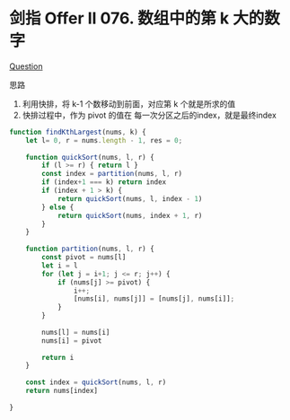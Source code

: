 # 剑指 Offer II 076. 数组中的第 k 大的数字

[Question](https://leetcode.cn/problems/xx4gT2/description/)

思路
1. 利用快排，将 k-1 个数移动到前面，对应第 k 个就是所求的值
2. 快排过程中，作为 pivot 的值在 每一次分区之后的index，就是最终index

```js
function findKthLargest(nums, k) {
    let l= 0, r = nums.length - 1, res = 0;
    
    function quickSort(nums, l, r) {
        if (l >= r) { return l }
        const index = partition(nums, l, r)
        if (index+1 === k) return index
        if (index + 1 > k) {
            return quickSort(nums, l, index - 1)
        } else {
            return quickSort(nums, index + 1, r)
        }
    }
    
    function partition(nums, l, r) {
        const pivot = nums[l]
        let i = l
        for (let j = i+1; j <= r; j++) {
            if (nums[j] >= pivot) {
                i++;
                [nums[i], nums[j]] = [nums[j], nums[i]];
            }
        }
        
        nums[l] = nums[i]
        nums[i] = pivot
        
        return i
    }
    
    const index = quickSort(nums, l, r)
    return nums[index]
    
}
```